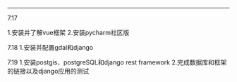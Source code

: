 *****************************************
7.17

1.安装并了解vue框架
2.安装pycharm社区版



7.18
1.安装并配置gdal和django


7.19
1.安装postgis、postgreSQL和django rest framework
2.完成数据库和框架的链接以及django应用的测试